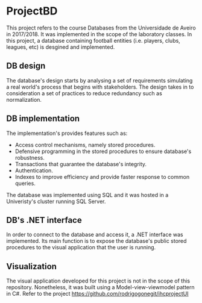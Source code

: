 # ProjectBD
This project refers to the course Databases from the Universidade de Aveiro in 2017/2018. It was implemented in the scope of the laboratory classes.
In this project, a database containing football entities (i.e. players, clubs, leagues, etc) is desgined and implemented. 

## DB design
The database's design starts by analysing a set of requirements simulating a real world's process that begins with stakeholders. 
The design takes in to consideration a set of practices to reduce redundancy such as normalization.


## DB implementation
The implementation's provides features such as:

* Access control mechanisms, namely stored procedures.
* Defensive programming in the stored procedures to ensure database's robustness.
* Transactions that guarantee the database's integrity.
* Authentication.
* Indexes to improve efficiency and provide faster response to common queries.

The database was implemented using SQL and it was hosted in a Univeristy's cluster running SQL Server. 

## DB's .NET interface

In order to connect to the database and access it, a .NET interface was implemented. Its main function is to expose the database's public stored procedures to the visual application that the user is running.

## Visualization
The visual application developed for this project is not in the scope of this repository. Nonetheless, it was built using a Model-view-viewmodel pattern in C#. Refer to the project https://github.com/rodrigogonegit/ihcprojectUI 
